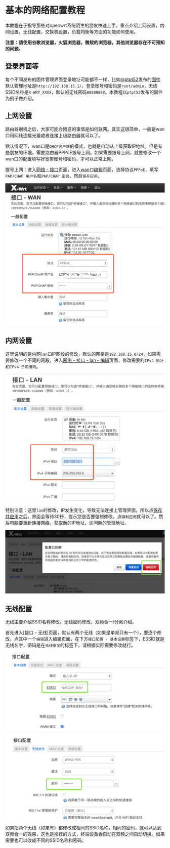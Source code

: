 # 基本的网络配置教程
本教程在于指导那些对openwrt系统陌生的朋友快速上手，重点介绍上网设置，内网设置，无线配置，交换机设置，负载均衡等方面的功能如何使用。

**注意：请使用谷歌浏览器，火狐浏览器，微软的浏览器，其他浏览器存在不可预知的问题。**

## 登录界面等
每个不同发布的固件管理界面登录地址可能都不一样，比如[@ptpt52](https://twitter.com/ptpt52)发布的[固件](https://downloads.x-wrt.com/rom/)默认管理地址是`http://192.168.15.1/`，登录账号和密码是`root/admin`，无线SSID名称是`X-WRT_XXXX`，默认的无线密码`88888888`。本教程以`ptpt52`发布的固件为例子做介绍。

## 上网设置
路由器刷机之后，大家可能会困惑的事情是如何联网。其实这很简单，一般是wan口用网线连接光猫或者连接上级路由器就可以了。

默认情况下，wan口是`DHCP客户端`的模式，也就是自动从上级获取IP地址。但是有些朋友的环境，需要路由器PPPoE拨号上网。如果需要拨号上网，就要修改一个wan口的配置填写好宽带账号和密码，才可以正常上网。

拨号上网：进入[网络 - 接口](#)页面，进入[wan](#)口[编辑](#)页面，选择协议`PPPoE`，填写`PAP/CHAP 用户名`和`PAP/CHAP 密码`，然后`保存应用`。

![](./net-pppoe.png)

## 内网设置
这里说明的是内网`lan`口IP网段的修改，默认的网络是`192.168.15.0/24`，如果需要修改一个不同的网段，进入[网络 - 接口 - lan - 编辑](#)页面，修改需要的`IPv4 地址`和`IPv4 子网掩码`。

![](./net-lan1.png)

特别注意：这里`lan`的修改，IP发生变化，导致无法连接上管理界面，所以点[保存并应用](#)之后，界面会等待30秒，提示您是否要强制修改，点`强制应用`就可以了。然后电脑要重新连接网络，获取新的IP地址，访问新的管理地址。

![](./net-lan-apl.png)

## 无线配置
无线主要介绍SSID名称修改，无线密码修改，双频合一/分离介绍。

首先进入[接口 - 无线]页面，默认有两个无线（如果是单频只有一个），要逐个修改，点其中一个`编辑`进入编辑页面，在下方`接口配置 - 基本设置`标签下，ESSID就是无线名字，密码是在`无线安全`的标签下。请根据实际需要修改就行。

![](./net-wl1.png)

![](./net-wl2.png)

如果把两个无线（如果有）都修改成相同的SSID名称，相同的密码，就可以达到双频合一的效果，这也是推荐的方式，终端设备会自动在双频之间自动切换。如果需要也可以改成不同的SSID名称和密码。
